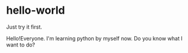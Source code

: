 # hello-world
Just try it first.

Hello!Everyone.
I'm learning python by myself now.
Do you know what I want to do?
